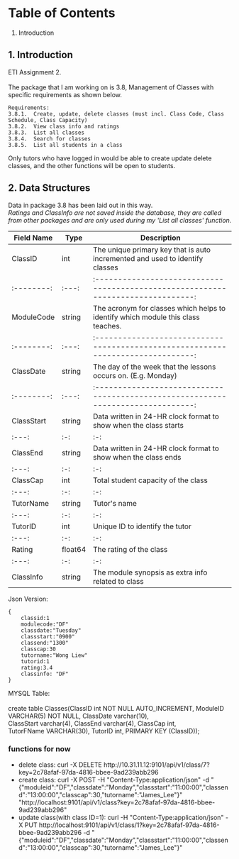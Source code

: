 # Table of Contents
1. Introduction


## 1. Introduction
ETI Assignment 2. <br></br>
The package that I am working on is 3.8, Management of Classes with specific requirements as shown below.
```
Requirements:
3.8.1.	Create, update, delete classes (must incl. Class Code, Class Schedule, Class Capacity)
3.8.2.	View class info and ratings
3.8.3.	List all classes
3.8.4.	Search for classes
3.8.5.	List all students in a class
```
Only tutors who have logged in would be able to create update delete classes, and the other functions will be open to students.

## 2. Data Structures
Data in package 3.8 has been laid out in this way.</br> *Ratings and ClassInfo are not saved inside the database, they are called from other packages and are only used during my 'List all classes' function.*

| Field Name | Type  | Description  |
| -------- | ----- | ------------------------------------------------------------------------------- |
| ClassID | int | The unique primary key that is auto incremented and used to identify classes |
| :--------: | :---: | :-------------------------------------------------------------------------------: |
| ModuleCode | string | The acronym for classes which helps to identify which module this class teaches. |
| :--------: | :---: | :-------------------------------------------------------------------------------: |
| ClassDate | string | The day of the week that the lessons occurs on. (E.g. Monday) |
| :--------: | :---: | :-------------------------------------------------------------------------------: |
| ClassStart | string | Data written in 24-HR clock format to show when the class starts |
| :---:   | :-: | :-: |
| ClassEnd | string | Data written in 24-HR clock format to show when the class ends |
| :---:   | :-: | :-: |
| ClassCap | int | Total student capacity of the class |
| :---:   | :-: | :-: |
| TutorName | string | Tutor's name |
| :---:   | :-: | :-: |
| TutorID | int | Unique ID to identify the tutor |
| :---:   | :-: | :-: |
| Rating | float64 | The rating of the class |
| :---:   | :-: | :-: |
| ClassInfo | string | The module synopsis as extra info related to class |

Json Version:
```
{
	classid:1
	modulecode:"DF"
	classdate:"Tuesday"
	classstart:"0900"
	classend:"1300"
	classcap:30
	tutorname:"Wong Liew"
	tutorid:1
	rating:3.4
	classinfo: "DF"
}
```
MYSQL Table:<br></br>
create table Classes(ClassID int NOT NULL AUTO_INCREMENT, 
	ModuleID VARCHAR(5) NOT NULL,
	ClassDate varchar(10),  
	ClassStart  varchar(4), 
	ClassEnd varchar(4),
    ClassCap int,  
	TutorFName VARCHAR(30),
    TutorID int,
    PRIMARY KEY (ClassID));


### functions for now
<ul><li>delete class:
curl -X DELETE http://10.31.11.12:9101/api/v1/class/7?key=2c78afaf-97da-4816-bbee-9ad239abb296</li>
<li>create class:
curl -X POST -H "Content-Type:application/json" -d "{"moduleid":"DF","classdate":"Monday","classstart":"11:00:00","classend":"13:00:00","classcap":30,"tutorname":"James_Lee"}" "http://localhost:9101/api/v1/class?key=2c78afaf-97da-4816-bbee-9ad239abb296"</li>
<li>update class(with class ID=1):
curl -H "Content-Type:application/json" -X PUT http://localhost:9101/api/v1/class/1?key=2c78afaf-97da-4816-bbee-9ad239abb296 -d "{"moduleid":"DF","classdate":"Monday","classstart":"11:00:00","classend":"13:00:00","classcap":30,"tutorname":"James_Lee"}"</li>
</ul>

